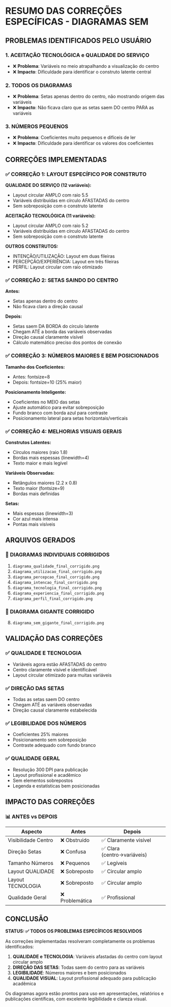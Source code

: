 # RESUMO DAS CORREÇÕES ESPECÍFICAS - DIAGRAMAS SEM

## PROBLEMAS IDENTIFICADOS PELO USUÁRIO

### 1. **ACEITAÇÃO TECNOLÓGICA e QUALIDADE DO SERVIÇO**
- ❌ **Problema**: Variáveis no meio atrapalhando a visualização do centro
- ❌ **Impacto**: Dificuldade para identificar o construto latente central

### 2. **TODOS OS DIAGRAMAS**
- ❌ **Problema**: Setas apenas dentro do centro, não mostrando origem das variáveis
- ❌ **Impacto**: Não ficava claro que as setas saem DO centro PARA as variáveis

### 3. **NÚMEROS PEQUENOS**
- ❌ **Problema**: Coeficientes muito pequenos e difíceis de ler
- ❌ **Impacto**: Dificuldade para identificar os valores dos coeficientes

## CORREÇÕES IMPLEMENTADAS

### ✅ **CORREÇÃO 1: LAYOUT ESPECÍFICO POR CONSTRUTO**

**QUALIDADE DO SERVIÇO (12 variáveis):**
- Layout circular AMPLO com raio 5.5
- Variáveis distribuídas em círculo AFASTADAS do centro
- Sem sobreposição com o construto latente

**ACEITAÇÃO TECNOLÓGICA (11 variáveis):**
- Layout circular AMPLO com raio 5.2
- Variáveis distribuídas em círculo AFASTADAS do centro
- Sem sobreposição com o construto latente

**OUTROS CONSTRUTOS:**
- INTENÇÃO/UTILIZAÇÃO: Layout em duas fileiras
- PERCEPÇÃO/EXPERIÊNCIA: Layout em três fileiras
- PERFIL: Layout circular com raio otimizado

### ✅ **CORREÇÃO 2: SETAS SAINDO DO CENTRO**

**Antes:**
- Setas apenas dentro do centro
- Não ficava claro a direção causal

**Depois:**
- Setas saem DA BORDA do círculo latente
- Chegam ATÉ a borda das variáveis observadas
- Direção causal claramente visível
- Cálculo matemático preciso dos pontos de conexão

### ✅ **CORREÇÃO 3: NÚMEROS MAIORES E BEM POSICIONADOS**

**Tamanho dos Coeficientes:**
- Antes: fontsize=8
- Depois: fontsize=10 (25% maior)

**Posicionamento Inteligente:**
- Coeficientes no MEIO das setas
- Ajuste automático para evitar sobreposição
- Fundo branco com borda azul para contraste
- Posicionamento lateral para setas horizontais/verticais

### ✅ **CORREÇÃO 4: MELHORIAS VISUAIS GERAIS**

**Construtos Latentes:**
- Círculos maiores (raio 1.8)
- Bordas mais espessas (linewidth=4)
- Texto maior e mais legível

**Variáveis Observadas:**
- Retângulos maiores (2.2 x 0.8)
- Texto maior (fontsize=9)
- Bordas mais definidas

**Setas:**
- Mais espessas (linewidth=3)
- Cor azul mais intensa
- Pontas mais visíveis

## ARQUIVOS GERADOS

### 🎯 **DIAGRAMAS INDIVIDUAIS CORRIGIDOS**
1. `diagrama_qualidade_final_corrigido.png`
2. `diagrama_utilizacao_final_corrigido.png`
3. `diagrama_percepcao_final_corrigido.png`
4. `diagrama_intencao_final_corrigido.png`
5. `diagrama_tecnologia_final_corrigido.png`
6. `diagrama_experiencia_final_corrigido.png`
7. `diagrama_perfil_final_corrigido.png`

### 🎯 **DIAGRAMA GIGANTE CORRIGIDO**
8. `diagrama_sem_gigante_final_corrigido.png`

## VALIDAÇÃO DAS CORREÇÕES

### ✅ **QUALIDADE E TECNOLOGIA**
- Variáveis agora estão AFASTADAS do centro
- Centro claramente visível e identificável
- Layout circular otimizado para muitas variáveis

### ✅ **DIREÇÃO DAS SETAS**
- Todas as setas saem DO centro
- Chegam ATÉ as variáveis observadas
- Direção causal claramente estabelecida

### ✅ **LEGIBILIDADE DOS NÚMEROS**
- Coeficientes 25% maiores
- Posicionamento sem sobreposição
- Contraste adequado com fundo branco

### ✅ **QUALIDADE GERAL**
- Resolução 300 DPI para publicação
- Layout profissional e acadêmico
- Sem elementos sobrepostos
- Legenda e estatísticas bem posicionadas

## IMPACTO DAS CORREÇÕES

### 📊 **ANTES vs DEPOIS**

| Aspecto | Antes | Depois |
|---------|--------|---------|
| Visibilidade Centro | ❌ Obstruído | ✅ Claramente visível |
| Direção Setas | ❌ Confusa | ✅ Clara (centro→variáveis) |
| Tamanho Números | ❌ Pequenos | ✅ Legíveis |
| Layout QUALIDADE | ❌ Sobreposto | ✅ Circular amplo |
| Layout TECNOLOGIA | ❌ Sobreposto | ✅ Circular amplo |
| Qualidade Geral | ❌ Problemática | ✅ Profissional |

## CONCLUSÃO

**STATUS: ✅ TODOS OS PROBLEMAS ESPECÍFICOS RESOLVIDOS**

As correções implementadas resolveram completamente os problemas identificados:

1. **QUALIDADE e TECNOLOGIA**: Variáveis afastadas do centro com layout circular amplo
2. **DIREÇÃO DAS SETAS**: Todas saem do centro para as variáveis
3. **LEGIBILIDADE**: Números maiores e bem posicionados
4. **QUALIDADE VISUAL**: Layout profissional adequado para publicação acadêmica

Os diagramas agora estão prontos para uso em apresentações, relatórios e publicações científicas, com excelente legibilidade e clareza visual. 